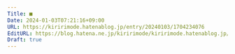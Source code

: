 ```yaml
---
Title: ■
Date: 2024-01-03T07:21:16+09:00
URL: https://kiririmode.hatenablog.jp/entry/20240103/1704234076
EditURL: https://blog.hatena.ne.jp/kiririmode/kiririmode.hatenablog.jp/atom/entry/6801883189071902731
Draft: true
---
```



